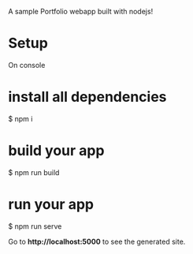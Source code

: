A sample Portfolio webapp built with nodejs!

# Setup

On console

  # install all dependencies
  
  $ npm i
  
  # build your app
  
  $ npm run build
  
  # run your app
  
  $ npm run serve




Go to **http://localhost:5000** to see the generated site.
